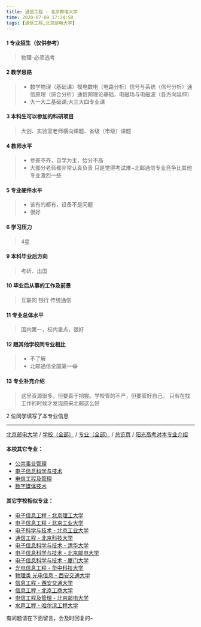 ```yaml
---
title: 通信工程 - 北京邮电大学
time: 2020-07-08 17:24:58
tags: [通信工程,北京邮电大学]
---
```

#### 1 专业招生（仅供参考）  
> 物理-必须选考


#### 2 教学思路
> - 数学物理（基础课）模电数电（电路分析）信号与系统（信号分析）通信原理（综合分析）通信网理论基础，电磁场与电磁波（各方向延伸）
> - 大一大二基础课;大三大四专业课


#### 3 本科生可以参加的科研项目
>  大创、实验室老师横向课题、省级（市级）课题


#### 4 教师水平
> - 参差不齐，自学为主，给分不高
> - 大部分老师都非常认真负责 只是觉得考试难~北邮通信专业竞争比其他专业激烈一些


#### 5 专业硬件水平
> - 该有的都有，设备不是问题
> - 很好


#### 6 学习压力
> 4星


#### 9 本科毕业后方向
> 考研、出国


#### 10 毕业后从事的工作及前景
> 互联网 银行 传统通信


#### 11 专业总体水平
> 国内第一，校内重点，很好


#### 12 跟其他学校同专业相比
> - 不了解
> - 北邮通信全国第一😂


#### 13 专业补充介绍
> 这里资源很多，但要善于把握。学校管的不严，但要管好自己。
> 只有在找工作的时候才发现原来北邮这么好

2 位同学填写了本专业信息
***
[北京邮电大学](http://www.jianshu.com/p/372626a5fa56) / [学校（全部）](http://www.jianshu.com/p/3efa6bcca419) / [专业（全部）](http://www.jianshu.com/p/2d4c6d3552c2) / [总览页](http://www.jianshu.com/p/445daeb4fa00) / [阳光高考对本专业介绍](http://gaokao.chsi.com.cn/sch/zyk/view.do?schId=73394566&specId=73384332)
#### 本校其它专业：
- [公共事业管理](http://www.jianshu.com/p/20d787cabeed)
- [电子信息科学与技术](http://www.jianshu.com/p/60133dfd6cff)
- [电信工程及管理](http://www.jianshu.com/p/8840fed0c9dc)
- [数字媒体技术](https://www.jianshu.com/p/3a656fceae8d)

#### 其它学校相似专业：
- [电子信息工程 - 北京理工大学](http://www.jianshu.com/p/bf13725952ce)
- [电子信息工程 - 北京工业大学](http://www.jianshu.com/p/935f8b4dc83f)
- [电子科学与技术 - 北京工业大学](http://www.jianshu.com/p/349a571c8cbb)
- [通信工程 - 北京科技大学](http://www.jianshu.com/p/7f898b0aceb9)
- [电子信息科学与技术 - 清华大学](http://www.jianshu.com/p/338fc70c84db)
- [电子信息科学与技术 - 北京邮电大学](http://www.jianshu.com/p/60133dfd6cff)
- [电子信息科学与技术 - 厦门大学](http://www.jianshu.com/p/5768803ef6c9)
- [光电信息工程 - 华中科技大学](http://www.jianshu.com/p/11d2b0562ca8)
- [物理类 光电信息 - 西安交通大学](http://www.jianshu.com/p/67e73f46914b)
- [信息工程 - 西安交通大学](http://www.jianshu.com/p/1baace60c4b6)
- [信息工程 - 北京工商大学](http://www.jianshu.com/p/ab8228ed7e2d)
- [电信工程及管理 - 北京邮电大学](http://www.jianshu.com/p/8840fed0c9dc)
- [水声工程 - 哈尔滨工程大学](http://www.jianshu.com/p/135b63edb39e)


有问题请在下面留言，会及时回复的~

